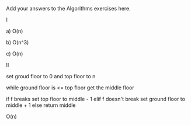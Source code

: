 Add your answers to the Algorithms exercises here.

I

a) O(n)

b) O(n^3)

c) O(n)

II

set groud floor to 0 and top floor to n

while ground floor is <= top floor
get the middle floor

if f breaks
set top floor to middle - 1
elif f doesn't break
set ground floor to middle + 1
else
return middle

O(n)
